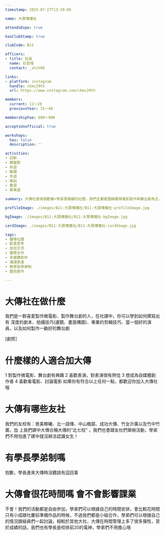 ```yaml
---
timestamp: 2025-07-27T13:39:06

name: 大眾傳播社

attendsExpo: true

hasClubStamp: true

clubCode: B11

officers:
- title: 社長
  name: 石哲瑋
  contact: _shih96

links:
- platform: instagram
  handle: ckmc29th
  url: https://www.instagram.com/ckmc29th

members:
  current: 11～20
  previousYear: 31～40

membershipFee: 600～900

acceptsUnofficial: true

workshops:
  has: false
  description: ''

activities:
- 迎新
- 萬聖節
- 秋遊
- 聯課
- 冬遊
- 寒訓
- 春遊
- 單車遊

summary: 大傳社是個很歡樂+學長很瘋癲的社團，我們主要是圍繞著微電影製作與舞台劇為主，在這裡你可以學會很多技巧像是剪輯、運鏡、演戲等等，當然我們也會有跟友校(景美、北一、中山)交流的活動，學弟不用怕進了建中就認識不到女生哦！

profileImage: ./images/B11-大眾傳播社/B11-大眾傳播社-profileImage.jpg

bgImage: ./images/B11-大眾傳播社/B11-大眾傳播社-bgImage.jpg

cardImage: ./images/B11-大眾傳播社/B11-大眾傳播社-cardImage.jpg

tags:
- 優等社團
- 創意思考
- 友社交流
- 團隊合作
- 多媒體創作
- 溝通表達
- 無學長學弟制
- 藝術創作

---
```


# 大傳社在做什麼

我們是一群喜愛製作微電影、製作舞台劇的人，在社課中，你可以學到如何撰寫出有
深度的劇本、拍攝技巧(運鏡、畫面構圖)、專業的剪輯技巧、當一個好的演員，以及如何製作一齣好的舞台劇

[劇照］

# 什麼樣的人適合加大傳

1 對製作微電影、舞台劇有興趣
2 喜歡表演，對表演很有熱忱
3 想成為自媒體創作者
4 喜歡看電影、討論電影
如果你有符合以上任何一點，都歡迎你加入大傳社哦

# 大傳有哪些友社

我們的友校有：景美椰曦、北一語傳、中山楓靡、成功大傳、竹女沂廣以及竹中竹廣，加
上我們建中大傳合稱大傳的“北七校“
，我們也會跟友社們舉辦活動，學弟們不用怕進了建中就沒辦法認識女生！

# 有學長學弟制嗎

抱歉，學長進來大傳時沒聽說有這回事

# 大傳會很花時間嗎 會不會影響課業

不會！我們的活動都是自由參加，學弟們可以根據自己的時間安排，會比較花時間只有小成跟社慶前準備作品的時候，不過我們都是小組合作，學弟們可以根據自己的情況跟組員們一起討論，相較於其他大社，大傳在時間管理上多了很多彈性，至於成績的話，我們也有學長是校排前20的電神，學弟們不用擔心哦

